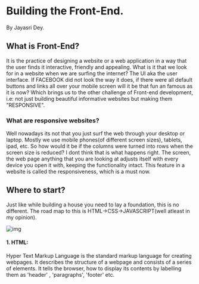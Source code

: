 # Building the Front-End.



By Jayasri Dey.


## What is Front-End?
It is the practice of designing a website or a web application in a way that the user finds it interactive, friendly and appealing. What is it that we look for in a website when we are surfing the internet? The UI aka the user interface. If FACEBOOK did not look the way it does, if there were all default buttons and links all over your mobile screen will it be that fun an famous as it is now? Which brings us to the other challenge of Front-end development, i.e: not just building beautiful informative websites but making them "RESPONSIVE".

### What are responsive websites?
Well nowadays its not that you just surf the web through your desktop or laptop. Mostly we use mobile phones(of different screen sizes), tablets, ipad, etc. So how would it be if the columns were turned into rows when the screen size is reduced? I dont think that is what happens right. The screen, the web page anything that you are looking at adjusts itself with every device you open it with, keeping the functionality intact. This feature in a website is called the responsiveness, which is a must now.

## Where to start?

Just like while building a house you need to lay a foundation, this is no different. The road map to this is HTML->CSS->JAVASCRIPT(well atleast in my opinion). 

![img](https://github.com/jayasri2000/jayasri2000.github.io/issues/1#issue-938632301)

#### 1. HTML: 
Hyper Text Markup Language is the standard markup language for creating webpages. It describes the structure of a webpage and consists of a series of elements. It tells the browser, how to display its contents by labelling them as 'header' , 'paragraphs', 'footer' etc.
